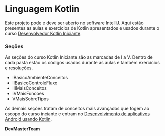 # Linguagem Kotlin

Este projeto pode e deve ser aberto no software IntelliJ. Aqui estão presentes as aulas e exercícios de Kotlin apresentados e usados durante o curso [Desenvolvedor Kotlin Iniciante](https://www.udemy.com/desenvolvedor-kotlin-iniciante).

### Seções
As seções do curso Kotlin Iniciante são as marcadas de I a V. Dentro de cada pasta estão os códigos usados durante as aulas e também exercícios e resoluções.

- IBasicoAmbienteConceitos
- IIBasicoControleFluxo
- IIIMaisConceitos
- IVMaisFuncoes
- VMaisSobreTipos

As demais seções tratam de conceitos mais avançados que fogem ao escopo do curso inciante e entram no [Desenvolvimento de aplicativos Android usando Kotlin](https://www.udemy.com/curso-desenvolvedor-kotlin/?couponCode=AULABONUS).

**DevMasterTeam**